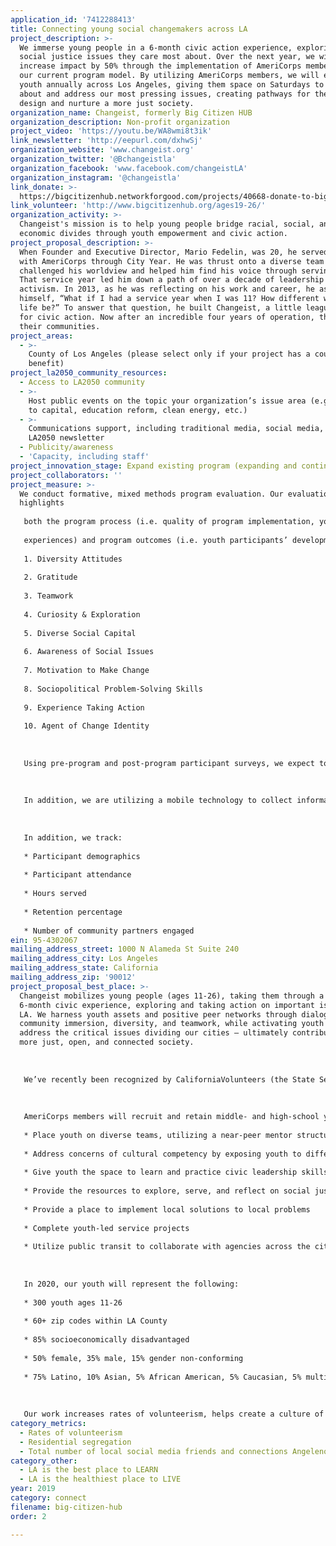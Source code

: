 ```yaml
---
application_id: '7412288413'
title: Connecting young social changemakers across LA
project_description: >-
  We immerse young people in a 6-month civic action experience, exploring the
  social justice issues they care most about. Over the next year, we will
  increase impact by 50% through the implementation of AmeriCorps members into
  our current program model. By utilizing AmeriCorps members, we will engage 300
  youth annually across Los Angeles, giving them space on Saturdays to talk
  about and address our most pressing issues, creating pathways for them to
  design and nurture a more just society.
organization_name: Changeist, formerly Big Citizen HUB
organization_description: Non-profit organization
project_video: 'https://youtu.be/WA8wmi8t3ik'
link_newsletter: 'http://eepurl.com/dxhwSj'
organization_website: 'www.changeist.org'
organization_twitter: '@Bchangeistla'
organization_facebook: 'www.facebook.com/changeistLA'
organization_instagram: '@changeistla'
link_donate: >-
  https://bigcitizenhub.networkforgood.com/projects/40668-donate-to-big-citizen-hub
link_volunteer: 'http://www.bigcitizenhub.org/ages19-26/'
organization_activity: >-
  Changeist's mission is to help young people bridge racial, social, and
  economic divides through youth empowerment and civic action.
project_proposal_description: >-
  When Founder and Executive Director, Mario Fedelin, was 20, he served a year
  with AmeriCorps through City Year. He was thrust onto a diverse team that
  challenged his worldview and helped him find his voice through serving others.
  That service year led him down a path of over a decade of leadership and civic
  activism. In 2013, as he was reflecting on his work and career, he asked
  himself, “What if I had a service year when I was 11? How different would my
  life be?” To answer that question, he built Changeist, a little league
  for civic action. Now after an incredible four years of operation, the organization is being given the opportunity to add AmeriCorps members to our service model, creating an additional pathway for our youth to make deep change within
  their communities.
project_areas:
  - >-
    County of Los Angeles (please select only if your project has a countywide
    benefit)
project_la2050_community_resources:
  - Access to LA2050 community
  - >-
    Host public events on the topic your organization’s issue area (e.g. access
    to capital, education reform, clean energy, etc.) 
  - >-
    Communications support, including traditional media, social media, and
    LA2050 newsletter
  - Publicity/awareness
  - 'Capacity, including staff'
project_innovation_stage: Expand existing program (expanding and continuing ongoing successful projects)
project_collaborators: ''
project_measure: >-
  We conduct formative, mixed methods program evaluation. Our evaluation focus
  highlights
   
   both the program process (i.e. quality of program implementation, youth participants’ program
   
   experiences) and program outcomes (i.e. youth participants’ developmental growth and learning). Through continued use of these measures, we aim to track longitudinal changes in the program’s ten target outcomes in the areas of _Character Development_, _Social Capital_, and _Sociopolitical Empowerment_:
   
   1. Diversity Attitudes
   
   2. Gratitude
   
   3. Teamwork
   
   4. Curiosity & Exploration
   
   5. Diverse Social Capital
   
   6. Awareness of Social Issues
   
   7. Motivation to Make Change
   
   8. Sociopolitical Problem-Solving Skills
   
   9. Experience Taking Action
   
   10. Agent of Change Identity
   
   
   
   Using pre-program and post-program participant surveys, we expect to see statistically significant increases in the ten outcomes above.
   
   
   
   In addition, we are utilizing a mobile technology to collect information about youth’s real-time experiences during the program. This methodology, called Experience Sampling Method (ESM), signals youth at random points throughout the program day with a brief survey that asks respondents about what they are doing and feeling in that moment. This approach provides us with data on the quality of program implementation and how youth are experiencing and interacting with program components.
   
   
   
   In addition, we track:
   
   * Participant demographics 
   
   * Participant attendance
   
   * Hours served
   
   * Retention percentage
   
   * Number of community partners engaged
ein: 95-4302067
mailing_address_street: 1000 N Alameda St Suite 240
mailing_address_city: Los Angeles
mailing_address_state: California
mailing_address_zip: '90012'
project_proposal_best_place: >-
  Changeist mobilizes young people (ages 11-26), taking them through a
  6-month civic experience, exploring and taking action on important issues in
  LA. We harness youth assets and positive peer networks through dialogue,
  community immersion, diversity, and teamwork, while activating youth to
  address the critical issues dividing our cities — ultimately contributing to a
  more just, open, and connected society.
   
   
   
   We’ve recently been recognized by CaliforniaVolunteers (the State Service Commission) as a program model to support Governor Newsom’s commitment to expanding service in California and increasing civic engagement for all Californians. CaliforniaVolunteers has made a multi-year dedication to support Changeist's growth and expansion by leveraging AmeriCorps State funding. This summer we will join nearly 60 other AmeriCorps State programs operating in California and will be the only program model that uses service as a strategy to grow civic engagement among youth. Beginning in August 2019 we will prepare 15 AmeriCorps members to design and deliver our programming in Los Angeles, increasing our impact by 50%. 
   
   
   
   AmeriCorps members will recruit and retain middle- and high-school youth, build relationships with schools and community partners, design Saturday curricula, train college-aged volunteers, and develop experiential learning opportunities for program participants - all while developing their own skills in youth work, project management, and sociopolitical problem-solving. Over the course of 22 Saturdays between January and June, AmeriCorps members will increase youths’ civic knowledge and personal agency. We will:
   
   * Place youth on diverse teams, utilizing a near-peer mentor structure 
   
   * Address concerns of cultural competency by exposing youth to different groups and perspectives they may not otherwise have access to
   
   * Give youth the space to learn and practice civic leadership skills
   
   * Provide the resources to explore, serve, and reflect on social justice issues
   
   * Provide a place to implement local solutions to local problems
   
   * Complete youth-led service projects
   
   * Utilize public transit to collaborate with agencies across the city, addressing issues such as Environmental Sustainability, Gender Justice, Housing, Immigration, and the School-to-Prison Pipeline
   
   
   
   In 2020, our youth will represent the following:
   
   * 300 youth ages 11-26
   
   * 60+ zip codes within LA County
   
   * 85% socioeconomically disadvantaged
   
   * 50% female, 35% male, 15% gender non-conforming
   
   * 75% Latino, 10% Asian, 5% African American, 5% Caucasian, 5% multiracial
   
   
   
   Our work increases rates of volunteerism, helps create a culture of public transit usage among many of our first-time riders, reduces residential segregation by bringing together youth from 60+ zip codes, builds social capital among participants, and provides social and emotional support to 300 young people ages 11-26, helping to make LA the best place to connect.
category_metrics:
  - Rates of volunteerism
  - Residential segregation
  - Total number of local social media friends and connections Angelenos have
category_other:
  - LA is the best place to LEARN
  - LA is the healthiest place to LIVE
year: 2019
category: connect
filename: big-citizen-hub
order: 2

---
```

